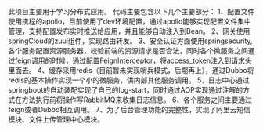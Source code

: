 此项目主要用于学习分布式应用。
代码主要包含以下几个主要部分：
		1、配置文件使用携程的apollo，目前使用了dev环境配置，通过apollo能够实现配置文件集中管理，支持配置发布实时推送给应用，并且能够自动注入到Bean。
		2、网关使用springCloud的zuul组件，实现路由转发。
		3、安全认证方面使用springsecurity,各个服务配置资源服务器，校验前端的资源请求是否合法，同时各个微服务之间通过feign调用的时候，通过配置FeignInterceptor，将access_token注入到请求头里面去。
		4、缓存采用redis（目前暂未实现哨兵模式，后期再上），通过Dubbo将redis的基本操作实现一个小的微服务，供内部其他服务调用。
		5、日志中心通过springboot的自动装配实现了自己的log-start，同时通过AOP实现通过注解的方式在方法执行前将操作写RabbitMQ来收集日志信息。
		6、各个服务之间主要通过feign或者Dubbo相互调用。
		7、为了后台管理功能的完整性，实现了阿里云短信模块、文件上传管理中心模块。
